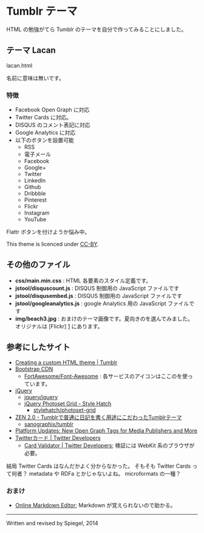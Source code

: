 # Tumblr テーマ

HTML の勉強がてら Tumblr のテーマを自分で作ってみることにしました。

## テーマ Lacan
lacan.html

名前に意味は無いです。

### 特徴
* Facebook Open Graph に対応
* Twitter Cards に対応。
* DISQUS のコメント表記に対応
* Google Analytics に対応
* 以下のボタンを設置可能
  + RSS
  + 電子メール
  + Facebook
  + Google+
  + Twitter
  + LinkedIn
  + Github
  + Dribbble
  + Pinterest
  + Flickr
  + Instagram
  + YouTube

Flattr ボタンを付けようか悩み中。

This theme is licenced under [CC-BY](http://creativecommons.org/licenses/by/4.0/).

## その他のファイル
* **css/main.min.css** : HTML 各要素のスタイル定義です。
* **jstool/disquscount.js** : DISQUS 制御用の JavaScript ファイルです
* **jstool/disqusembed.js** : DISQUS 制御用の JavaScript ファイルです
* **jstool/googleanalytics.js** : google Analytics 用の JavaScript ファイルです
* **img/beach3.jpg** : おまけのテーマ画像です。夏向きのを選んでみました。オリジナルは [Flickr] [1] にあります。

[1]: https://www.flickr.com/photos/spiegel/32118886/

## 参考にしたサイト

* [Creating a custom HTML theme | Tumblr](https://www.tumblr.com/docs/en/custom_themes)
* [Bootstrap CDN](http://www.bootstrapcdn.com/)
  + [FortAwesome/Font-Awesome](https://github.com/FortAwesome/Font-Awesome) : 各サービスのアイコンはここのを使っています。
* [jQuery](http://jquery.com/)
  + [jquery/jquery](https://github.com/jquery/jquery)
  + [jQuery Photoset Grid - Style Hatch](http://stylehatch.github.io/photoset-grid/)
    - [stylehatch/photoset-grid](https://github.com/stylehatch/photoset-grid/)
* [ZEN 2.0 - Tumblrで普通に日記を書く用途にこだわったTumblrテーマ](http://sanographix.github.io/tumblr/zen/)
  + [sanographix/tumblr](https://github.com/sanographix/tumblr)
* [Platform Updates: New Open Graph Tags for Media Publishers and More](https://developers.facebook.com/blog/post/2013/06/19/platform-updates--new-open-graph-tags-for-media-publishers-and-more/)
* [Twitterカード | Twitter Developers](https://dev.twitter.com/ja/docs/cards)
  + [Card Validator | Twitter Developers](https://dev.twitter.com/docs/cards/validation/validator); 検証には WebKit 系のブラウザが必要。

結局 Twitter Cards はなんだかよく分からなかった。
そもそも Twitter Cards って何者？ metadata や RDFa とかじゃないよね。
microformats の一種？

### おまけ

* [Online Markdown Editor](http://www.ctrlshift.net/project/markdowneditor/); Markdown が覚えられないので助かる。

---
Written and revised by Spiegel, 2014

